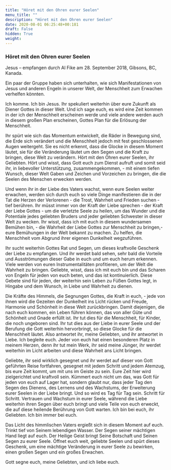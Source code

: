 ```yaml
---
title: "Höret mit den Ohren eurer Seelen"
menu_title: ""
description: "Höret mit den Ohren eurer Seelen"
date: 2020-08-01 06:25:48+00:181
draft: False
hidden: True
weight:
---
```

### Höret mit den Ohren eurer Seelen

Jesus – empfangen durch Al Fike am 28. September 2018, Gibsons, BC, Kanada.

Ein paar der Gruppe haben sich unterhalten, wie sich Manifestationen von Jesus und anderen Engeln in unserer Welt, der Menschheit zum Erwachen verhelfen könnten.

Ich komme. Ich bin Jesus. Ihr spekuliert weiterhin über eure Zukunft als Diener Gottes in dieser Welt. Und ich sage euch, es wird eine Zeit kommen in der ich der Menschheit erscheinen werde und viele andere werden auch in diesem großen Plan erscheinen, Gottes Plan für die Erlösung der Menschheit.  

Ihr spürt wie sich das Momentum entwickelt, die Räder in Bewegung sind, die Erde sich verändert und die Menschheit jedoch mit fest geschlossenen Augen weitergeht. Sie es nicht erkennt, dass die Glocke in diesem Moment läutet,  sie für die Veränderung läutet um den Segen und die Kraft zu bringen, diese Welt zu verändern. Hört mit den Ohren eurer Seelen, ihr Geliebten. Hört und wisst, dass Gott euch zum Dienst aufruft und somit seid ihr, in liebevoller Unterstützung, zusammengekommen, - mit einem tiefen Wunsch, dieser Welt Gaben und Zeichen und Vorzeichen zu bringen, die die Seelen des Menschen erwecken werden.

Und wenn ihr in der Liebe des Vaters wachst, wenn eure Seelen weiter erwachen, werden sich durch euch so viele Dinge manifestieren die in der Tat die Herzen der Verlorenen - die Trost, Wahrheit und Frieden suchen - tief berühren. Ihr müsst immer von der Kraft der Liebe sprechen - der Kraft der Liebe Gottes - um die verletzte Seele zu heilen, um das Wunder und die Potentiale jedes geliebten Bruders und jeder geliebten Schwester in dieser Welt zu wecken. Ihr wisst, dass ich mit euch in diesem wundersamen Bemühen bin, - die Wahrheit der Liebe Gottes zur Menschheit zu bringen,- eure Bemühungen in der Welt bekannt zu machen. Zu helfen, die Menschheit vom Abgrund ihrer eigenen Dunkelheit wegzuführen.

Ihr sucht weiterhin Gottes Rat und Segen, um dieses kraftvolle Geschenk der Liebe zu empfangen. Und ihr werdet bald sehen, sehr bald die Vorteile und Ausströmungen dieser Gabe in euch und um euch herum erkennen. Viele werden von euren Instrumentalitäten profitieren, um der Welt die Wahrheit zu bringen. Geliebte, wisst, dass ich mit euch bin und das Scharen von Engeln für jeden von euch beten, und das ist kontinuierlich. Diese Gebete sind für jeden, der weiterhin sein Leben zu Füßen Gottes legt, in Hingabe und dem Wunsch, in Liebe und Wahrheit zu dienen.

Die Kräfte des Himmels, die Segnungen Gottes, die Kraft in euch, - jede von ihnen wird die Gezeiten der Dunkelheit ins Licht rücken und Freude, Harmonie und Schönheit in diese Welt zurückbringen. Damit diejenigen, die nach euch kommen, ein Leben führen können, das von aller Güte und Schönheit und Gnade erfüllt ist. Ihr tut dies für die Menschheit, für Kinder, die noch ungeboren sind. Ihr tut dies aus der Liebe in eurer Seele und der Berufung die Gott weiterhin hervorbringt, so diese Glocke für die Menschheit läutet. Also antwortet ihr, meine Geliebten, und ihr antwortet in Liebe. Ich begleite euch. Jeder von euch hat einen besonderen Platz in meinem Herzen, denn ihr tut mein Werk, ihr seid meine Jünger, ihr werdet weiterhin im Licht arbeiten und diese Wahrheit ans Licht bringen.  

Geliebte, ihr seid wirklich gesegnet und ihr werdet auf dieser von Gott geführten Reise fortfahren, gesegnet mit jedem Schritt und jedem Atemzug, bis eure Zeit kommt, um mit uns im Geiste zu sein. Eure Zeit hier wird zielgerichtet und kraftvoll sein. Kümmert euch nicht um das, was Gott für jeden von euch auf Lager hat, sondern glaubt nur, dass jeder Tag den Segen des Dienens, des Lernens und des Wachstums, der Erweiterung eurer Seelen in der Liebe bringt. Und so wird es Tag für Tag sein. Schritt für Schritt. Vertrauen und Wachstum in eurer Seele, während die Liebe weiterhin ihren Segen über euch bringt und viele Teile von euch erweckt, die auf diese heilende Berührung von Gott warten. Ich bin bei euch, ihr Geliebten. Ich bin immer bei euch.

Das Licht des himmlischen Vaters ergießt sich in diesem Moment auf euch. Trinkt tief von Seinem lebendigen Wasser. Der Segen seiner mächtigen Hand liegt auf euch. Der Heilige Geist bringt Seine Botschaft und Seinen Segen zu eurer Seele. Öffnet euch weit, geliebte Seelen und spürt dieses Geschenk, um eine mächtige Veränderung in eurer Seele zu bewirken, einen großen Segen und ein großes Erwachen.

Gott segne euch, meine Geliebten, und ich liebe euch.

